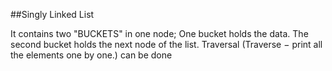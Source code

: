 ##Singly Linked List

It contains two "BUCKETS" in one node;
   One bucket holds the data.
   The second bucket holds the next node of the list.
Traversal (Traverse − print all the elements one by one.) can be done
